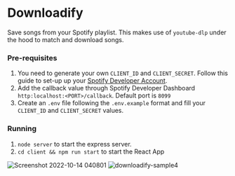 # Downloadify
Save songs from your Spotify playlist. This makes use of `youtube-dlp` under the hood to match and download songs.

### Pre-requisites
1. You need to generate your own `CLIENT_ID` and `CLIENT_SECRET`. Follow this guide to set-up up your [Spotify Developer Account](https://developer.spotify.com/documentation/web-api/quick-start/#set-up-your-account).
1. Add the callback value through Spotify Developer Dashboard `http:localhost:<PORT>/callback`. Default port is `8099`
1. Create an `.env` file following the `.env.example` format and fill your `CLIENT_ID` and `CLIENT_SECRET` values.

### Running
1. `node server` to start the express server.
1. `cd client && npm run start` to start the React App

![Screenshot 2022-10-14 040801](https://user-images.githubusercontent.com/37006040/195706410-674cb054-da3a-4c68-9ca8-d85053bfa750.png)
![downloadify-sample4](https://user-images.githubusercontent.com/37006040/195706420-d96e1180-1137-4b65-89d2-82c6fcffd612.png)
